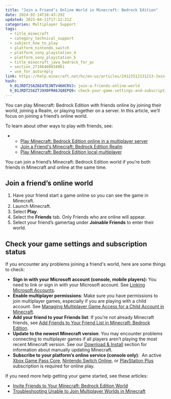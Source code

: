 ```yaml
---
title: "Join a Friend’s Online World in Minecraft: Bedrock Edition"
date: 2024-02-14T18:43:29Z
updated: 2025-04-11T17:12:21Z
categories: Multiplayer Support
tags:
  - title_minecraft
  - category_technical_support
  - subject_how_to_play
  - platform_nintendo_switch
  - platform_sony_playstation_4
  - platform_sony_playstation_5
  - title_minecraft_java_bedrock_for_pc
  - section_27166460834061
  - use_for_autoreply
link: https://help.minecraft.net/hc/en-us/articles/24122512131213-Join-a-Friend-s-Online-World-in-Minecraft-Bedrock-Edition
hash:
  h_01JRDT2S6Z6E4TE3NTV46HCRVJ: join-a-friends-online-world
  h_01JRDT2S6ZTJ9X0FM46JQ8EPQ9: check-your-game-settings-and-subscription-status
---
```


You can play Minecraft: Bedrock Edition with friends online by joining their world, joining a Realm, or playing together on a server. In this article, we’ll focus on joining a friend’s online world.

To learn about other ways to play with friends, see:

- - [Play Minecraft: Bedrock Edition online in a multiplayer server](./Play-Minecraft-Bedrock-Edition-Online-in-a-Multiplayer-Server.md)
  - [Join a Friend's Minecraft: Bedrock Edition Realm](../Create-or-Join-Realms/Join-a-Friend-s-Minecraft-Bedrock-Edition-Realm.md)
  - [Play Minecraft: Bedrock Edition local multiplayer](./Play-Minecraft-Bedrock-Edition-Local-Multiplayer.md)

You can join a friend’s Minecraft: Bedrock Edition world if you’re both friends in Minecraft and online at the same time.

## Join a friend’s online world

1.  Have your friend start a game online so you can see the game in Minecraft.
2.  Launch Minecraft.
3.  Select **Play**.
4.  Select the **Friends** tab. Only Friends who are online will appear.
5.  Select your friend’s gamertag under **Joinable Friends** to enter their world.

## Check your game settings and subscription status

If you encounter any problems joining a friend's world, here are some things to check:

- **Sign in with your Microsoft account (console, mobile players):** You need to link or sign in with your Microsoft account. See [Linking Microsoft Accounts](https://help.minecraft.net/hc/en-us/sections/29296773863181).
- **Enable multiplayer permissions**: Make sure you have permissions to join multiplayer games, especially if you are playing with a child account. See [Managing Multiplayer Game Access for a Child Account in Minecraft](../Account-Settings/Managing-Multiplayer-Game-Access-for-a-Child-Account-in-Minecraft.md).
- **Add your friend to your Friends list**: If you’re not already Minecraft friends, see [Add Friends to Your Friend List in Minecraft: Bedrock Edition](./Add-Friends-to-Your-Friend-List-in-Minecraft-Bedrock-Edition.md).
- **Update to the newest Minecraft version**: You may encounter problems connecting to multiplayer games if all players aren’t playing the most recent Minecraft version. See our [Download & Install](https://help.minecraft.net/hc/en-us/sections/27166490706957) section for information about manually updating Minecraft.
- **Subscribe to your platform’s online service (console only)**:  An active [Xbox Game Pass Core](https://www.xbox.com/en-US/xbox-game-pass), [Nintendo Switch Online](https://ec.nintendo.com/US/en/membership/), or [PlayStation Plus](https://www.playstation.com/en-us/ps-plus/) subscription is required for online play.

If you need more help getting your game started, see these articles:

- [Invite Friends to Your Minecraft: Bedrock Edition World](./Invite-Friends-to-Your-Minecraft-Bedrock-Edition-World.md)
- [Troubleshooting Unable to Join Multiplayer Worlds in Minecraft](./Troubleshoot-Unable-to-Join-Multiplayer-Worlds-in-Minecraft.md)
